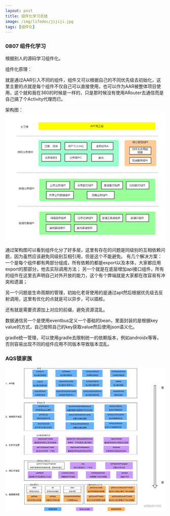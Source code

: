 ```yaml
---
layout: post
title: 组件化学习总结
image: /img/lifedoc/jijiji.jpg
tags: [组件化]
---
```


### 0807 组件化学习

根据别人的源码学习组件化。

组件化原理：

就是通过AAR引入不同的组件，组件又可以根据自己的不同优先级去初始化，这里主要的点就是每个组件不仅自己可以直接使用，也可以作为AAR被整体项目使用，这个就和我在360的时候是一样的，只是那时候没有使用ARouter去通信而是自己搞了个Activity代理而已。

架构图：
![组件化架构图](https://raw.githubusercontent.com/Pjex/images/master/compnent.png)

通过架构图可以看到组件化分了好多层，这里有存在的问题是同级别的互相依赖问题，因为虽然应该避免同级别互相引用，但是这个不能避免。
有几个解决方案：
一个是每个组件都有两部分组成，所有依赖的都是export以及本体，大家都应用export的那部分，他去实际调用方法；
另一个就是在底层增加api接口组件，所有的组件在这里去声明自己对外开放的能力，这个有个弊端就是大家都在改容易有冲突和遗漏；

另一个问题是生命周期的管理，初始化老哥使用的是通过apt然后根据优先级去反射调用，这里有优化的点就是可以异步，可以插桩。

还有就是需要资源加上对应的前缀，避免资源混乱。

数据通信另一个是使用eventbus定义一个基础的bean，里面封装的是根据key value的方式，自己按照自己的key获取value然后使用json语义化。

gradle统一管理，可以使用gradle去限制统一的依赖版本，例如androidx等等，否则容易出现不同的组件应用不同版本导致版本混乱。


### AQS锁家族

![锁结构](https://raw.githubusercontent.com/Pjex/images/master/20210807190956.png)


